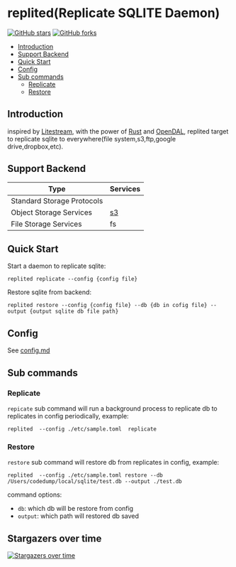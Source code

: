 # replited(Replicate SQLITE Daemon)

[![GitHub stars](https://img.shields.io/github/stars/lichuang/replited?label=Stars&logo=github)](https://github.com/lichuang/replited)
[![GitHub forks](https://img.shields.io/github/forks/lichuang/replited?label=Forks&logo=github)](https://github.com/lichuang/replited)

<!-- MarkdownTOC autolink="true" -->
- [Introduction](#introduction)
- [Support Backend](#support-backend)
- [Quick Start](#quick-start)
- [Config](#config)
- [Sub commands](#sub-commands)
	- [Replicate](#replicate)
  - [Restore](#restore)
  <!-- /MarkdownTOC -->

## Introduction

inspired by [Litestream](https://litestream.io/), with the power of [Rust](https://www.rust-lang.org/) and [OpenDAL](https://opendal.apache.org/), replited target to replicate sqlite to everywhere(file system,s3,ftp,google drive,dropbox,etc).

## Support Backend

| Type                       | Services                                                     |
| -------------------------- | ------------------------------------------------------------ |
| Standard Storage Protocols |                                      |
| Object Storage Services    | [s3] |
| File Storage Services      | fs                                                           |

[s3]: https://aws.amazon.com/s3/



## Quick Start

Start a daemon to replicate sqlite:

```shell
replited replicate --config {config file}
```

Restore sqlite from backend:

```shell
replited restore --config {config file} --db {db in cofig file} --output {output sqlite db file path}
```

## Config

See [config.md](./config.md)


## Sub commands
### Replicate
`repicate` sub command will run a background process to replicate db to replicates in config periodically, example:
```
replited  --config ./etc/sample.toml  replicate
```

### Restore
`restore` sub command will restore db from replicates in config, example:
```
replited  --config ./etc/sample.toml restore --db /Users/codedump/local/sqlite/test.db --output ./test.db
```

command options:
* `db`: which db will be restore from config
* `output`: which path will restored db saved

## Stargazers over time
[![Stargazers over time](https://starchart.cc/lichuang/replited.svg?variant=adaptive)](https://starchart.cc/lichuang/replited)

​                    

